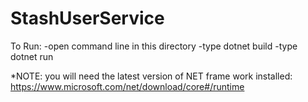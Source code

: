 # StashUserService

To Run:
-open command line in this directory
-type dotnet build
-type dotnet run

*NOTE:  you will need the latest version of NET frame work installed: https://www.microsoft.com/net/download/core#/runtime  
